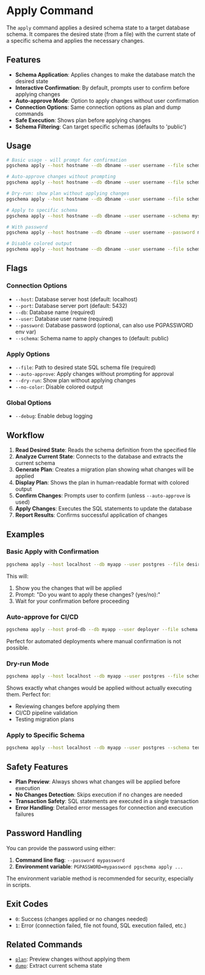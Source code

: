 # Apply Command

The `apply` command applies a desired schema state to a target database schema. It compares the desired state (from a file) with the current state of a specific schema and applies the necessary changes.

## Features

- **Schema Application**: Applies changes to make the database match the desired state
- **Interactive Confirmation**: By default, prompts user to confirm before applying changes
- **Auto-approve Mode**: Option to apply changes without user confirmation
- **Connection Options**: Same connection options as plan and dump commands
- **Safe Execution**: Shows plan before applying changes
- **Schema Filtering**: Can target specific schemas (defaults to 'public')

## Usage

```bash
# Basic usage - will prompt for confirmation
pgschema apply --host hostname --db dbname --user username --file schema.sql

# Auto-approve changes without prompting
pgschema apply --host hostname --db dbname --user username --file schema.sql --auto-approve

# Dry-run: show plan without applying changes
pgschema apply --host hostname --db dbname --user username --file schema.sql --dry-run

# Apply to specific schema
pgschema apply --host hostname --db dbname --user username --schema myschema --file schema.sql

# With password
pgschema apply --host hostname --db dbname --user username --password mypassword --file schema.sql

# Disable colored output
pgschema apply --host hostname --db dbname --user username --file schema.sql --no-color
```

## Flags

### Connection Options
- `--host`: Database server host (default: localhost)
- `--port`: Database server port (default: 5432)
- `--db`: Database name (required)
- `--user`: Database user name (required)
- `--password`: Database password (optional, can also use PGPASSWORD env var)
- `--schema`: Schema name to apply changes to (default: public)

### Apply Options
- `--file`: Path to desired state SQL schema file (required)
- `--auto-approve`: Apply changes without prompting for approval
- `--dry-run`: Show plan without applying changes
- `--no-color`: Disable colored output

### Global Options
- `--debug`: Enable debug logging

## Workflow

1. **Read Desired State**: Reads the schema definition from the specified file
2. **Analyze Current State**: Connects to the database and extracts the current schema
3. **Generate Plan**: Creates a migration plan showing what changes will be applied
4. **Display Plan**: Shows the plan in human-readable format with colored output
5. **Confirm Changes**: Prompts user to confirm (unless `--auto-approve` is used)
6. **Apply Changes**: Executes the SQL statements to update the database
7. **Report Results**: Confirms successful application of changes

## Examples

### Basic Apply with Confirmation
```bash
pgschema apply --host localhost --db myapp --user postgres --file desired_schema.sql
```

This will:
1. Show you the changes that will be applied
2. Prompt: "Do you want to apply these changes? (yes/no):"
3. Wait for your confirmation before proceeding

### Auto-approve for CI/CD
```bash
pgschema apply --host prod-db --db myapp --user deployer --file schema.sql --auto-approve
```

Perfect for automated deployments where manual confirmation is not possible.

### Dry-run Mode
```bash
pgschema apply --host localhost --db myapp --user postgres --file schema.sql --dry-run
```

Shows exactly what changes would be applied without actually executing them. Perfect for:
- Reviewing changes before applying them
- CI/CD pipeline validation
- Testing migration plans

### Apply to Specific Schema
```bash
pgschema apply --host localhost --db myapp --user postgres --schema tenant1 --file tenant_schema.sql
```

## Safety Features

- **Plan Preview**: Always shows what changes will be applied before execution
- **No Changes Detection**: Skips execution if no changes are needed
- **Transaction Safety**: SQL statements are executed in a single transaction
- **Error Handling**: Detailed error messages for connection and execution failures

## Password Handling

You can provide the password using either:

1. **Command line flag**: `--password mypassword`
2. **Environment variable**: `PGPASSWORD=mypassword pgschema apply ...`

The environment variable method is recommended for security, especially in scripts.

## Exit Codes

- `0`: Success (changes applied or no changes needed)
- `1`: Error (connection failed, file not found, SQL execution failed, etc.)

## Related Commands

- [`plan`](../plan/README.md): Preview changes without applying them
- [`dump`](../dump/README.md): Extract current schema state